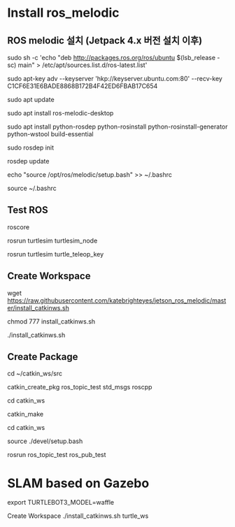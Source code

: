# Install ros_melodic

## ROS melodic 설치 (Jetpack 4.x 버전 설치 이후)

sudo sh -c 'echo "deb http://packages.ros.org/ros/ubuntu $(lsb_release -sc) main" > /etc/apt/sources.list.d/ros-latest.list'

sudo apt-key adv --keyserver 'hkp://keyserver.ubuntu.com:80' --recv-key C1CF6E31E6BADE8868B172B4F42ED6FBAB17C654

sudo apt update

sudo apt install ros-melodic-desktop

sudo apt install python-rosdep python-rosinstall python-rosinstall-generator python-wstool build-essential

sudo rosdep init

rosdep update

echo "source /opt/ros/melodic/setup.bash" >> ~/.bashrc

source ~/.bashrc


## Test ROS 

roscore

rosrun turtlesim turtlesim_node

rosrun turtlesim turtle_teleop_key


## Create Workspace 

wget https://raw.githubusercontent.com/katebrighteyes/jetson_ros_melodic/master/install_catkinws.sh

chmod 777 install_catkinws.sh

./install_catkinws.sh


## Create Package 

cd ~/catkin_ws/src

catkin_create_pkg ros_topic_test std_msgs roscpp

cd catkin_ws

catkin_make

cd catkin_ws

source ./devel/setup.bash

rosrun ros_topic_test ros_pub_test



# SLAM based on Gazebo

export TURTLEBOT3_MODEL=waffle

Create Workspace 
./install_catkinws.sh turtle_ws
